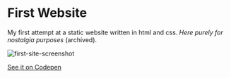 # First Website

My first attempt at a static website written in html and css. *Here purely for nostalgia purposes* (archived). 

![first-site-screenshot](https://user-images.githubusercontent.com/57681651/98674050-2761aa80-2350-11eb-8480-e922ff5f231e.JPG)

[See it on Codepen](https://codepen.io/mike1234-pixel/full/vYYwGZM)
